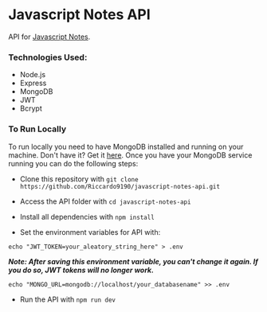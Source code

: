 # Javascript Notes API

API for [Javascript Notes](https://github.com/Riccardo9190/javascript-notes-client).

### Technologies Used:

- Node.js
- Express
- MongoDB
- JWT
- Bcrypt

### To Run Locally

To run locally you need to have MongoDB installed and running on your machine. Don't have it? Get it [here](https://docs.mongodb.com/manual/installation/).
Once you have your MongoDB service running you can do the following steps:

- Clone this repository with ```git clone https://github.com/Riccardo9190/javascript-notes-api.git```

- Access the API folder with ```cd javascript-notes-api```

- Install all dependencies with ```npm install```

- Set the environment variables for API with: 

```shell
echo "JWT_TOKEN=your_aleatory_string_here" > .env
```
<em><strong>Note: After saving this environment variable, you can't change it again. If you do so, JWT tokens will no longer work.</strong></em>

```shell
echo "MONGO_URL=mongodb://localhost/your_databasename" >> .env
```


- Run the API with  ```npm run dev```
